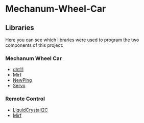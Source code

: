 # Mechanum-Wheel-Car

## Libraries
Here you can see which libraries were used to program the two components of this project:

### Mechanum Wheel Car
 - [dht11](https://github.com/adidax/dht11)   <br>
 - [Mirf](https://github.com/WayinTop/Wireless-Communication-System)   <br>
 - [NewPing](https://bitbucket.org/teckel12/arduino-new-ping/src/master/src/NewPing.cpp)   <br>
 - [Servo](https://github.com/arduino-libraries/Servo/blob/master/src/avr/Servo.cpp)   <br>

### Remote Control
 - [LiquidCrystalI2C](https://github.com/johnrickman/LiquidCrystal_I2C)   <br>
 - [Mirf](https://github.com/WayinTop/Wireless-Communication-System)   <br>
